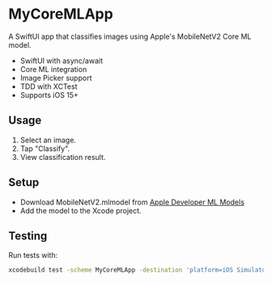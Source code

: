 # MyCoreMLApp

A SwiftUI app that classifies images using Apple's MobileNetV2 Core ML model.

- SwiftUI with async/await
- Core ML integration
- Image Picker support
- TDD with XCTest
- Supports iOS 15+

## Usage

1. Select an image.
2. Tap "Classify".
3. View classification result.

## Setup

- Download MobileNetV2.mlmodel from [Apple Developer ML Models](https://developer.apple.com/machine-learning/models/)
- Add the model to the Xcode project.

## Testing

Run tests with:

```bash
xcodebuild test -scheme MyCoreMLApp -destination 'platform=iOS Simulator,name=iPhone 14'
